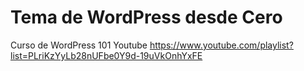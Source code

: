 # Tema de WordPress desde Cero

Curso de WordPress 101 Youtube https://www.youtube.com/playlist?list=PLriKzYyLb28nUFbe0Y9d-19uVkOnhYxFE